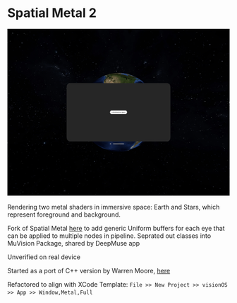 # Spatial Metal 2

![Example screenshot](Screenshots/Screenshot.png)

Rendering two metal shaders in immersive space: Earth and Stars, which represent foreground and background. 

Fork of Spatial Metal [here](https://github.com/musesum/SpatialMetal) to add generic Uniform buffers for each eye that can be applied to multiple nodes in pipeline.
Seprated out classes into MuVision Package, shared by DeepMuse app 

Unverified on real device

Started as a port of C++ version by Warren Moore, [here](https://github.com/metal-by-example/metal-spatial-rendering)

Refactored to align with XCode Template: 
    ```
    File >> New Project >> visionOS >> App >> Window,Metal,Full
    ```
    
    
